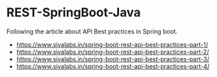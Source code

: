 # REST-SpringBoot-Java

Following the article about API Best practices in Spring boot. 

* https://www.sivalabs.in/spring-boot-rest-api-best-practices-part-1/
* https://www.sivalabs.in/spring-boot-rest-api-best-practices-part-2/
* https://www.sivalabs.in/spring-boot-rest-api-best-practices-part-3/
* https://www.sivalabs.in/spring-boot-rest-api-best-practices-part-4/
